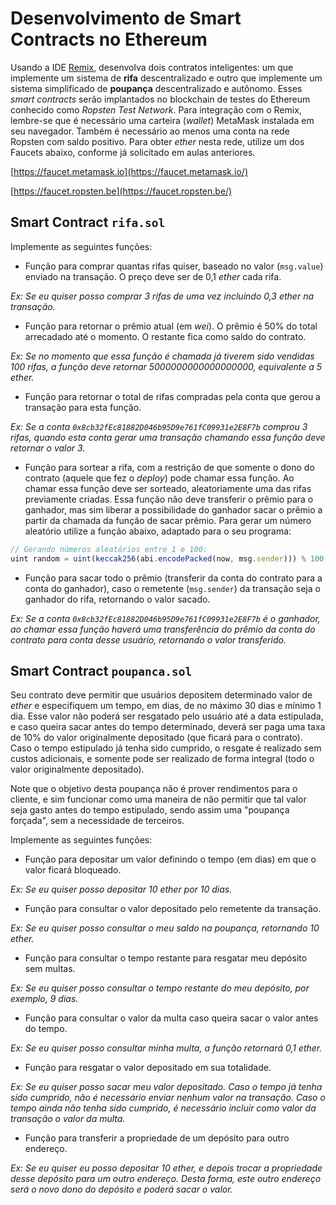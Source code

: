 
# Desenvolvimento de Smart Contracts no Ethereum

Usando a IDE [Remix](http://remix.ethereum.org), desenvolva dois contratos inteligentes: um que implemente um sistema de **rifa** descentralizado e outro que implemente um sistema simplificado de **poupança** descentralizado e autônomo. Esses *smart contracts* serão implantados no blockchain de testes do Ethereum conhecido como *Ropsten Test Network*. Para integração com o Remix, lembre-se que é necessário uma carteira (*wallet*) MetaMask instalada em seu navegador. Também é necessário ao menos uma conta na rede Ropsten com saldo positivo. Para obter *ether* nesta rede, utilize um dos Faucets abaixo, conforme já solicitado em aulas anteriores.

[https://faucet.metamask.io](https://faucet.metamask.io/)

[https://faucet.ropsten.be](https://faucet.ropsten.be/)


## Smart Contract `rifa.sol`

Implemente as seguintes funções:

- Função para comprar quantas rifas quiser, baseado no valor (`msg.value`) enviado na transação. O preço deve ser de 0,1 *ether* cada rifa. 

*Ex: Se eu quiser posso comprar 3 rifas de uma vez incluindo 0,3 *ether* na transação.*

- Função para retornar o prêmio atual (em *wei*). O prêmio é 50% do total arrecadado até o momento. O restante fica como saldo do contrato.

*Ex: Se no momento que essa função é chamada já tiverem sido vendidas 100 rifas, a função deve retornar 5000000000000000000, equivalente a 5 ether.*

- Função para retornar o total de rifas compradas pela conta que gerou a transação para esta função.  

*Ex: Se a conta `0x8cb32fEc81882D046b95D9e761fC09931e2E8F7b` comprou 3 rifas, quando esta conta gerar uma transação chamando essa função deve retornar o valor 3.*

- Função para sortear a rifa, com a restrição de que somente o dono do contrato (aquele que fez o *deploy*) pode chamar essa função. Ao chamar essa função deve ser sorteado, aleatoriamente uma das rifas previamente criadas. Essa função não deve transferir o prêmio para o ganhador, mas sim liberar a possibilidade do ganhador sacar o prêmio a partir da chamada da função de sacar prêmio. Para gerar um número aleatório utilize a função abaixo, adaptado para o seu programa:

```javascript
// Gerando números aleatórios entre 1 e 100:
uint random = uint(keccak256(abi.encodePacked(now, msg.sender))) % 100;
```

- Função para sacar todo o prêmio (transferir da conta do contrato para a conta do ganhador), caso o remetente (`msg.sender`) da transação seja o ganhador do rifa, retornando o valor sacado.

*Ex: Se a conta `0x8cb32fEc81882D046b95D9e761fC09931e2E8F7b` é o ganhador, ao chamar essa função haverá uma transferência do prêmio da conta do contrato para conta desse usuário, retornando o valor transferido.*

## Smart Contract `poupanca.sol`

Seu contrato deve permitir que usuários depositem determinado valor de *ether* e especifiquem um tempo, em dias, de no máximo 30 dias e mínimo 1 dia. Esse valor não poderá ser resgatado pelo usuário até a data estipulada, e caso queira sacar antes do tempo determinado, deverá ser paga uma taxa de 10% do valor originalmente depositado (que ficará para o contrato). Caso o tempo estipulado já tenha sido cumprido, o resgate é realizado sem custos adicionais, e somente pode ser realizado de forma integral (todo o valor originalmente depositado).

Note que o objetivo desta poupança não é prover rendimentos para o cliente, e sim funcionar como uma maneira de não permitir que tal valor seja gasto antes do tempo estipulado, sendo assim uma "poupança forçada", sem a necessidade de terceiros.

Implemente as seguintes funções:

- Função para depositar um valor definindo o tempo (em dias) em que o valor ficará bloqueado.

*Ex: Se eu quiser posso depositar 10 ether por 10 dias.*

- Função para consultar o valor depositado pelo remetente da transação.

*Ex: Se eu quiser posso consultar o meu saldo na poupança, retornando 10 ether.*

- Função para consultar o tempo restante para resgatar meu depósito sem multas.

*Ex: Se eu quiser posso consultar o tempo restante do meu depósito, por exemplo, 9 dias.*

- Função para consultar o valor da multa caso queira sacar o valor antes do tempo.

*Ex: Se eu quiser posso consultar minha multa, a função retornará 0,1 ether.*

- Função para resgatar o valor depositado em sua totalidade.

*Ex: Se eu quiser posso sacar meu valor depositado. Caso o tempo já tenha sido cumprido, não é necessário enviar nenhum valor na transação. Caso o tempo ainda não tenha sido cumprido, é necessário incluir como valor da transação o valor da multa.*

- Função para transferir a propriedade de um depósito para outro endereço.

*Ex: Se eu quiser eu posso depositar 10 ether, e depois trocar a propriedade desse depósito para um outro endereço. Desta forma, este outro endereço será o novo dono do depósito e poderá sacar o valor.*

